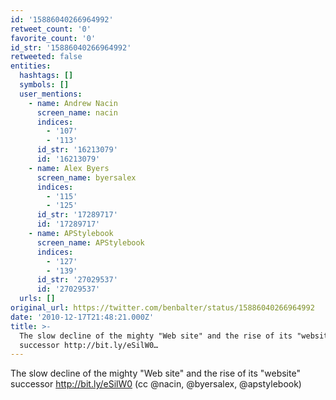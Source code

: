 ```yaml
---
id: '15886040266964992'
retweet_count: '0'
favorite_count: '0'
id_str: '15886040266964992'
retweeted: false
entities:
  hashtags: []
  symbols: []
  user_mentions:
    - name: Andrew Nacin
      screen_name: nacin
      indices:
        - '107'
        - '113'
      id_str: '16213079'
      id: '16213079'
    - name: Alex Byers
      screen_name: byersalex
      indices:
        - '115'
        - '125'
      id_str: '17289717'
      id: '17289717'
    - name: APStylebook
      screen_name: APStylebook
      indices:
        - '127'
        - '139'
      id_str: '27029537'
      id: '27029537'
  urls: []
original_url: https://twitter.com/benbalter/status/15886040266964992
date: '2010-12-17T21:48:21.000Z'
title: >-
  The slow decline of the mighty "Web site" and the rise of its "website"
  successor http://bit.ly/eSilW0…
---
```


The slow decline of the mighty "Web site" and the rise of its "website" successor http://bit.ly/eSilW0 (cc @nacin, @byersalex, @apstylebook)